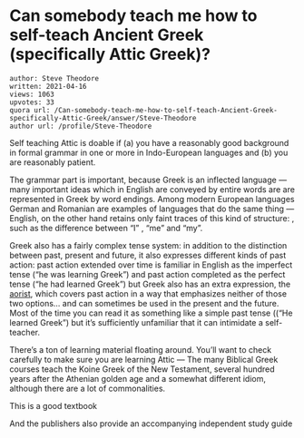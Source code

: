 # Can somebody teach me how to self-teach Ancient Greek (specifically Attic Greek)?

	author: Steve Theodore
	written: 2021-04-16
	views: 1063
	upvotes: 33
	quora url: /Can-somebody-teach-me-how-to-self-teach-Ancient-Greek-specifically-Attic-Greek/answer/Steve-Theodore
	author url: /profile/Steve-Theodore


Self teaching Attic is doable if (a) you have a reasonably good background in formal grammar in one or more in Indo-European languages and (b) you are reasonably patient.

The grammar part is important, because Greek is an inflected language — many important ideas which in English are conveyed by entire words are are represented in Greek by word endings. Among modern European languages German and Romanian are examples of languages that do the same thing — English, on the other hand retains only faint traces of this kind of structure: , such as the difference between “I” , “me” and “my”.

Greek also has a fairly complex tense system: in addition to the distinction between past, present and future, it also expresses different kinds of past action: past action extended over time is familiar in English as the imperfect tense (“he was learning Greek”) and past action completed as the perfect tense (“he had learned Greek”) but Greek also has an extra expression, the [aorist](https://en.wikipedia.org/wiki/Aorist#Greek), which covers past action in a way that emphasizes neither of those two options… and can sometimes be used in the present and the future. Most of the time you can read it as something like a simple past tense ((“He learned Greek”) but it’s sufficiently unfamiliar that it can intimidate a self-teacher.

There’s a ton of learning material floating around. You’ll want to check carefully to make sure you are learning Attic — The many Biblical Greek courses teach the Koine Greek of the New Testament, several hundred years after the Athenian golden age and a somewhat different idiom, although there are a lot of commonalities.

This is a good textbook



And the publishers also provide an accompanying independent study guide



